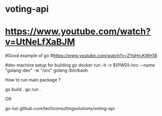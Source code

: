 # voting-api 
# https://www.youtube.com/watch?v=UtNeLfXaBJM

#Good example of go
#https://www.youtube.com/watch?v=ZYgHrcKWH18

#dev machine setup for building go
docker run -it -v ${PWD}:/src --name "golang-dev"  -w "/src" golang /bin/bash

How to run main package ?

go build .
go run .

OR

go run github.com/techconsultingsolutions/voting-api